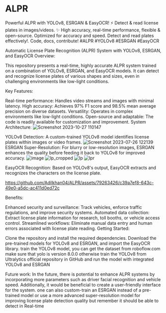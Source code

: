 # ALPR
 Powerful ALPR with YOLOv8, ESRGAN &amp; EasyOCR! ⚡️ Detect &amp; read license plates in images/videos. ✨ High accuracy, real-time performance, flexible &amp; open-source. Optimized for accuracy and speed. Detect and read plates effectively!.  Code, docs, contribute! #ALPR #YOLOv8 #ESRGAN #EasyOCR 


Automatic License Plate Recognition (ALPR) System with YOLOv8, ESRGAN, and EasyOCR
Overview:

This repository presents a real-time, highly accurate ALPR system trained on a combination of YOLOv8, ESRGAN, and EasyOCR models. It can detect and recognize license plates of various shapes and sizes, even in challenging environments like low-light conditions.

Key Features:

Real-time performance: Handles video streams and images with minimal latency.
High accuracy: Achieves 97% F1 score and 98.5% mean average precision on diverse datasets.
Versatility: Operates in complex environments like low-light conditions.
Open-source and adaptable: The code is readily available for customization and improvement.
System Architecture:
![Screenshot 2023-10-27 110147](https://github.com/Adilkhan04/ALPR/assets/79263426/9bf200c3-a507-425f-a7ae-8a4f221b5b8f)

YOLOv8 Detection: A custom-trained YOLOv8 model identifies license plates within images or video frames.
![Screenshot 2023-07-26 122139](https://github.com/Adilkhan04/ALPR/assets/79263426/4a9a394d-98da-4c9f-9629-297e4b49cdf1)
ESRGAN Super-Resolution: For blurry or low-resolution images, ESRGAN enhances the quality before feeding it back to YOLOv8 for improved accuracy.
![image](https://github.com/Adilkhan04/ALPR/assets/79263426/757b3ea6-2c48-48bd-8d7f-2e719334de49)
![lp_cropped](https://github.com/Adilkhan04/ALPR/assets/79263426/bc72725a-afea-432a-a981-dc65bf0b228f)
![lp](https://github.com/Adilkhan04/ALPR/assets/79263426/2ebb07a9-c9e9-491b-ab25-93ba7eae8416)
![lpr](https://github.com/Adilkhan04/ALPR/assets/79263426/25658d00-1889-4b87-92bb-180737843671)

EasyOCR Recognition: Based on YOLOv8's output, EasyOCR extracts and recognizes the characters on the license plate.


https://github.com/Adilkhan04/ALPR/assets/79263426/c39a7ef8-643c-49e0-a5dc-ac411d0ed72c

Benefits:

Enhanced security and surveillance: Track vehicles, enforce traffic regulations, and improve security systems.
Automated data collection: Extract license plate information for research, toll booths, or vehicle access control.
Streamlined workflows: Eliminate manual data entry and human errors associated with license plate reading.
Getting Started:

Clone the repository and install the required dependencies.
Download the pre-trained models for YOLOv8 and ESRGAN, and import the EasyOCR library.
train the YOLOv8 model, you can get the dataset from roboflow.com
make sure that yolo is version 8.0.0 otherwise train the YOLOv8 from Ultralytics official repository in GitHub
and run the model with integrated YOLOv8 and ESRGAN

Future work:
In the future, there is potential to enhance ALPR systems by incorporating more parameters such as driver facial recognition and vehicle speed. Additionally, it would be beneficial to create a user-friendly interface for the system.
one can also custom-train an ESRGAN instead of a pre-trained model or use a more advanced super-resolution model for improving license plate detection quality but remember it should be able to detect in Real-time

